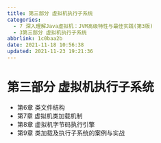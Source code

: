 ```yaml
---
title: 第三部分 虚拟机执行子系统
categories: 
  - 7 深入理解Java虛拟机：JVM高级特性与最佳实践(第3版)
  - 3第三部分 虚拟机执行子系统
abbrlink: 1c0baa2b
date: 2021-11-18 10:56:38
updated: 2021-11-23 19:21:36
---
```

# 第三部分 虚拟机执行子系统
- 第6章 类文件结构
- 第7章 虚拟机类加载机制
- 第8章 虚拟机字节码执行引擎
- 第9章 类加载及执行子系统的案例与实战
